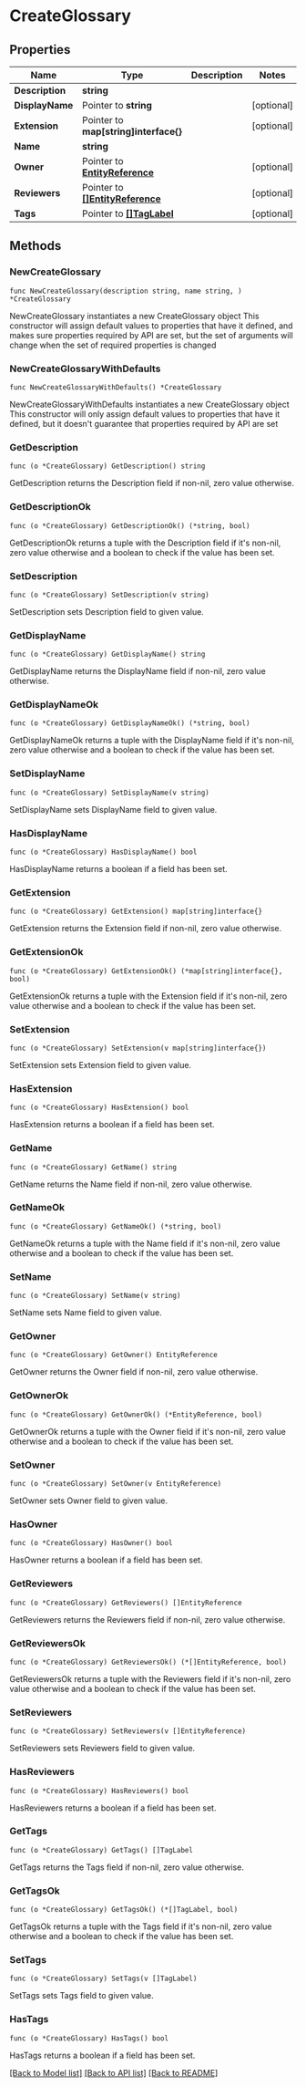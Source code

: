 # CreateGlossary

## Properties

Name | Type | Description | Notes
------------ | ------------- | ------------- | -------------
**Description** | **string** |  | 
**DisplayName** | Pointer to **string** |  | [optional] 
**Extension** | Pointer to **map[string]interface{}** |  | [optional] 
**Name** | **string** |  | 
**Owner** | Pointer to [**EntityReference**](EntityReference.md) |  | [optional] 
**Reviewers** | Pointer to [**[]EntityReference**](EntityReference.md) |  | [optional] 
**Tags** | Pointer to [**[]TagLabel**](TagLabel.md) |  | [optional] 

## Methods

### NewCreateGlossary

`func NewCreateGlossary(description string, name string, ) *CreateGlossary`

NewCreateGlossary instantiates a new CreateGlossary object
This constructor will assign default values to properties that have it defined,
and makes sure properties required by API are set, but the set of arguments
will change when the set of required properties is changed

### NewCreateGlossaryWithDefaults

`func NewCreateGlossaryWithDefaults() *CreateGlossary`

NewCreateGlossaryWithDefaults instantiates a new CreateGlossary object
This constructor will only assign default values to properties that have it defined,
but it doesn't guarantee that properties required by API are set

### GetDescription

`func (o *CreateGlossary) GetDescription() string`

GetDescription returns the Description field if non-nil, zero value otherwise.

### GetDescriptionOk

`func (o *CreateGlossary) GetDescriptionOk() (*string, bool)`

GetDescriptionOk returns a tuple with the Description field if it's non-nil, zero value otherwise
and a boolean to check if the value has been set.

### SetDescription

`func (o *CreateGlossary) SetDescription(v string)`

SetDescription sets Description field to given value.


### GetDisplayName

`func (o *CreateGlossary) GetDisplayName() string`

GetDisplayName returns the DisplayName field if non-nil, zero value otherwise.

### GetDisplayNameOk

`func (o *CreateGlossary) GetDisplayNameOk() (*string, bool)`

GetDisplayNameOk returns a tuple with the DisplayName field if it's non-nil, zero value otherwise
and a boolean to check if the value has been set.

### SetDisplayName

`func (o *CreateGlossary) SetDisplayName(v string)`

SetDisplayName sets DisplayName field to given value.

### HasDisplayName

`func (o *CreateGlossary) HasDisplayName() bool`

HasDisplayName returns a boolean if a field has been set.

### GetExtension

`func (o *CreateGlossary) GetExtension() map[string]interface{}`

GetExtension returns the Extension field if non-nil, zero value otherwise.

### GetExtensionOk

`func (o *CreateGlossary) GetExtensionOk() (*map[string]interface{}, bool)`

GetExtensionOk returns a tuple with the Extension field if it's non-nil, zero value otherwise
and a boolean to check if the value has been set.

### SetExtension

`func (o *CreateGlossary) SetExtension(v map[string]interface{})`

SetExtension sets Extension field to given value.

### HasExtension

`func (o *CreateGlossary) HasExtension() bool`

HasExtension returns a boolean if a field has been set.

### GetName

`func (o *CreateGlossary) GetName() string`

GetName returns the Name field if non-nil, zero value otherwise.

### GetNameOk

`func (o *CreateGlossary) GetNameOk() (*string, bool)`

GetNameOk returns a tuple with the Name field if it's non-nil, zero value otherwise
and a boolean to check if the value has been set.

### SetName

`func (o *CreateGlossary) SetName(v string)`

SetName sets Name field to given value.


### GetOwner

`func (o *CreateGlossary) GetOwner() EntityReference`

GetOwner returns the Owner field if non-nil, zero value otherwise.

### GetOwnerOk

`func (o *CreateGlossary) GetOwnerOk() (*EntityReference, bool)`

GetOwnerOk returns a tuple with the Owner field if it's non-nil, zero value otherwise
and a boolean to check if the value has been set.

### SetOwner

`func (o *CreateGlossary) SetOwner(v EntityReference)`

SetOwner sets Owner field to given value.

### HasOwner

`func (o *CreateGlossary) HasOwner() bool`

HasOwner returns a boolean if a field has been set.

### GetReviewers

`func (o *CreateGlossary) GetReviewers() []EntityReference`

GetReviewers returns the Reviewers field if non-nil, zero value otherwise.

### GetReviewersOk

`func (o *CreateGlossary) GetReviewersOk() (*[]EntityReference, bool)`

GetReviewersOk returns a tuple with the Reviewers field if it's non-nil, zero value otherwise
and a boolean to check if the value has been set.

### SetReviewers

`func (o *CreateGlossary) SetReviewers(v []EntityReference)`

SetReviewers sets Reviewers field to given value.

### HasReviewers

`func (o *CreateGlossary) HasReviewers() bool`

HasReviewers returns a boolean if a field has been set.

### GetTags

`func (o *CreateGlossary) GetTags() []TagLabel`

GetTags returns the Tags field if non-nil, zero value otherwise.

### GetTagsOk

`func (o *CreateGlossary) GetTagsOk() (*[]TagLabel, bool)`

GetTagsOk returns a tuple with the Tags field if it's non-nil, zero value otherwise
and a boolean to check if the value has been set.

### SetTags

`func (o *CreateGlossary) SetTags(v []TagLabel)`

SetTags sets Tags field to given value.

### HasTags

`func (o *CreateGlossary) HasTags() bool`

HasTags returns a boolean if a field has been set.


[[Back to Model list]](../README.md#documentation-for-models) [[Back to API list]](../README.md#documentation-for-api-endpoints) [[Back to README]](../README.md)


